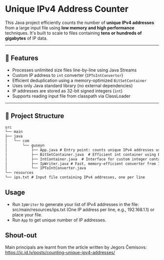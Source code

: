 # Unique IPv4 Address Counter

This Java project efficiently counts the number of **unique IPv4 addresses** from a large input file using **low memory and high performance** techniques. It's built to scale to files containing **tens or hundreds of gigabytes** of IP data.

---

## 🚀 Features

- Processes unlimited size files line-by-line using Java Streams
- Custom IP address to `int` converter (`IPToIntConvertor`)
- Efficient deduplication using a memory-optimized `BitSetContainer`
- Uses only Java standard library (no external dependencies)
- IP addresses are stored as 32-bit signed integers (`int`)
- Supports reading input file from classpath via ClassLoader

---

## 📂 Project Structure

```txt
src
└── main
├── java
│   └── com
│       └── guseyn
│           ├── App.java # Entry point: counts unique IPv4 addresses using classloader
│           ├── BitSetContainer.java  # Efficient int container using BitSet array for deduplication
│           ├── IntContainer.java  # Interface for custom integer containers
│           ├── IpWriter.java # Fast, memory-efficient converter from IPv4 string to int
│           └── IPToIntConverter.java
└── resources
└── ips.txt # Input file containing IPv4 addresses, one per line
```

## Usage

- Run `IpWriter` to generate your list of IPv4 addresses in the file: src/main/resources/ips.txt (One IP address per line, e.g., 192.168.1.1) or place your file.
- Run `App` to get unique number of IP addresses.

## Shout-out

Main principals are learnt from the article written by Jegors Čemisovs: https://jc.id.lv/posts/counting-unique-ipv4-addresses/
